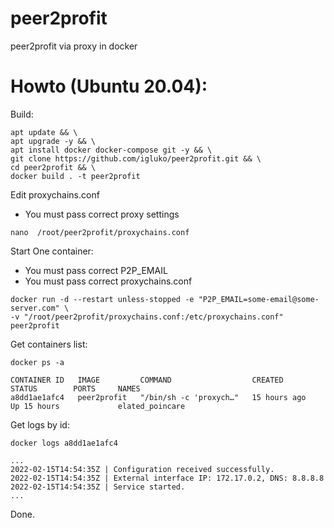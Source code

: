 # peer2profit
peer2profit via proxy in docker

# Howto (Ubuntu 20.04):

Build:
```
apt update && \
apt upgrade -y && \
apt install docker docker-compose git -y && \
git clone https://github.com/igluko/peer2profit.git && \
cd peer2profit && \
docker build . -t peer2profit
```

Edit proxychains.conf
- You must pass correct proxy settings
```
nano  /root/peer2profit/proxychains.conf
```

Start One container:
- You must pass correct P2P_EMAIL
- You must pass correct proxychains.conf
```
docker run -d --restart unless-stopped -e "P2P_EMAIL=some-email@some-server.com" \
-v "/root/peer2profit/proxychains.conf:/etc/proxychains.conf" peer2profit
```

Get containers list:
```
docker ps -a
```
```
CONTAINER ID   IMAGE         COMMAND                  CREATED        STATUS        PORTS     NAMES
a8dd1ae1afc4   peer2profit   "/bin/sh -c 'proxych…"   15 hours ago   Up 15 hours             elated_poincare
```

Get logs by id:
```
docker logs a8dd1ae1afc4
```
```
...
2022-02-15T14:54:35Z | Configuration received successfully.
2022-02-15T14:54:35Z | External interface IP: 172.17.0.2, DNS: 8.8.8.8
2022-02-15T14:54:35Z | Service started.
...
```
Done.

